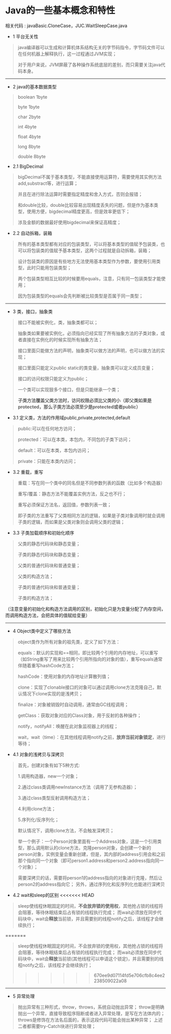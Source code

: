 ﻿# Java的一些基本概念和特性
相关代码 : javaBasic.CloneCase，JUC.WaitSleepCase.java

 - 1 平台无关性
> java编译器可以生成和计算机体系结构无关的字节码指令，字节码文件可以在任何机器上解释执行，这一过程通过JVM实现；
> 
> 对于用户来说，JVM屏蔽了各种操作系统底层的差别，而只需要关注java代码本身。

----------
 - 2 java的基本数据类型
> boolean 1byte
>
> byte 1byte
>
> char 2byte
>
> int 4byte
>
> float 4byte
>
> long 8byte
>
> double 8byte

 - 2.1 BigDecimal
> bigDecimal不属于基本类型，不能直接使用运算符，需要使用其实例方法add,substract等，进行运算；
> 
> 并且在进行除法运算时需要指定精度和舍入方式，否则会报错；
> 
> 和double比较，double比较容易出现精度丢失的问题，但是作为基本类型，使用方便，bigdecimal精度更高，但是效率更低下；
> 
> 涉及金额的数据最好使用bigdecimal来保证高精度；

 - 2.2 自动拆箱，装箱
> 所有的基本类型都有对应的包装类型，可以将基本类型的值赋予包装类，也可以将包装类的值赋予基本类型，这两个过程就是自动拆箱，装箱；
> 
> 设计包装类的原因是有些地方无法使用基本类型作为参数，要使用引用类型，此时只能用包装类型；
> 
> 两个包装类型相互比较的时候要用equals，注意，只有同一包装类型才能使用；
> 
> 因为包装类型的equals会先判断被比较类型是否属于同一类型；
----------

 - 3 类，接口，抽象类
> 接口不能被实例化，类，抽象类都可以；
> 
> 抽象类如果要被实例化，必须指向已经实现了所有抽象方法的子类对象，或者直接在实例化的时候实现所有抽象方法；
> 
> 接口里面只能做方法的声明，抽象类可以做方法的声明，也可以做方法的实现；
> 
> 接口里面只能定义public static的类变量，抽象类可以定义成员变量；
> 
> 接口的访问权限只能定义为public；
> 
> 一个类可以实现狠多个接口，但是只能继承一个类；
> 
> **子类方法覆盖父类方法时，访问权限必须比父类的小（即父类如果是protected，那么子类方法必须至少是protected或者public）**

 - 3.1 定义类，方法的作用域public,private,protected,default
> public:可以在任何地方访问； 
>
> protected：可以在本类，本包内，不同包的子类下访问；
>
> default：可以在本类，本包内访问；
>
> private：只能在本类内访问；

 - 3.2 重载，重写
> 重载：写在同一个类中的同名但是不同参数列表的函数（比如多个构造器）
>
> 重写/覆盖：静态方法不能覆盖实例方法，反之也不行；
>
> 重写必须保证方法名，返回值，参数列表一致；
>
> 即子类的方法重写了父类相同方法的逻辑，如果是子类对象调用时就会调用子类的逻辑，而如果是父类对象则会调用父类的逻辑；


  - 3.3 子类加载顺序和初始化顺序
> 父类的静态代码块和静态变量； 
>
> 子类的静态代码块和静态变量；
>
> 父类的普通代码块和普通变量；
>
> 父类的构造方法；
> 
> 子类的普通代码块和普通变量；
>
> 子类的构造方法；
>  
（注意变量的初始化和构造方法调用的区别，初始化只是为变量分配了内存空间，而调用构造方法，会把具体的值赋给变量）

----------

 - 4 Object类中定义了哪些方法
> object类作为所有对象的祖先类，定义了如下方法：
>
> equals：默认的实现和==相同，即比较两个引用的内存地址，可以重写（如String重写了用来比较两个引用所指向的对象的值），重写equals通常伴随着重写hashCode方法；
>
> hashCode：使用对象的内存地址计算散列值；
>
> clone：实现了clonable接口的对象可以通过调用clone方法克隆自己，默认情况下clone实现的是浅拷贝；
>
> finalize：对象被销毁时自动调用，通常由GC线程调用；
>
> getClass：获取对象对应的Class对象，用于反射的各种操作；
>
> notify，notifyAll：唤醒在此对象监视器上的线程；
>
> wait，wait（time）：在其他线程调用notify之前，**放弃当前对象锁定**，进行等待；

 - 4.1 对象的浅拷贝与深拷贝

> 首先，创建对象有如下5种方式:
>
> 1.调用构造器，new一个对象；
>
> 2.通过class类调用newInstance方法（调用了无参构造器）；
>
> 3.通过class类型反射调用构造方法；
>
> 4.利用clone方法；
>
> 5.序列化/反序列化；
> 
> 默认情况下，调用clone方法，不会触发深拷贝；
>
> 举一个例子：一个Person对象里面有一个Address对象，这是一个引用类型，那么调用默认的clone方法，克隆person对象，会创建一个新的person对象，实例变量会重新创建，但是，其内部的address引用会和之前那个指向同一个对象（即可person1.address和person2.address指向同一个对象）；
>
> 需要深拷贝的话，需要将person1的address指向的对象进行克隆，然后让person2的address指向它；
另外，通过序列化和反序列化也能进行深拷贝

  - 4.2 wait和sleep的区别
<<<<<<< HEAD
> sleep使线程休眠固定的时间，**不会放弃锁的使用权**，其他抢占锁的线程将会阻塞，等待休眠结束后占有锁的线程执行完成；
而wait必须放在同步代码块中，wait会**释放**当前锁，并且需要别的线程notify之后，该线程才会继续执行；

=======
> sleep使线程休眠固定的时间，不会放弃锁的使用权，其他抢占锁的线程将会阻塞，等待休眠结束后占有锁的线程执行完成；
> 而wait必须放在同步代码块中，wait会**释放**当前锁(其他线程可以申请这个锁定)，并且需要别的线程notify之后，该线程才会继续执行；
>
>>>>>>> 670ee9d07114fd5e706cfb8c4ee2238509022a08
----------

 - 5 异常处理

> 抛出异常有三种形式，throw，throws，系统自动抛出异常；
throw是明确抛出一个异常，直接导致程序阻断或者进入异常处理，是写在方法体内的；
throws是修饰在方法名后面的，表示这段代码可能会抛出某种异常；
上述二者都需要try-Catch块进行异常处理；

 
 
 
